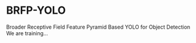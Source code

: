 # BRFP-YOLO
Broader Receptive Field Feature Pyramid Based YOLO for Object Detection
We are training...
